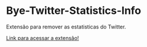# Bye-Twitter-Statistics-Info

Extensão para remover as estatisticas do Twitter. 

[Link para acessar a extensão!](https://chrome.google.com/webstore/detail/bye-statistics-info/cdgganjhmgacnelfpimgndenbemfmfgf?hl=pt-BR)
